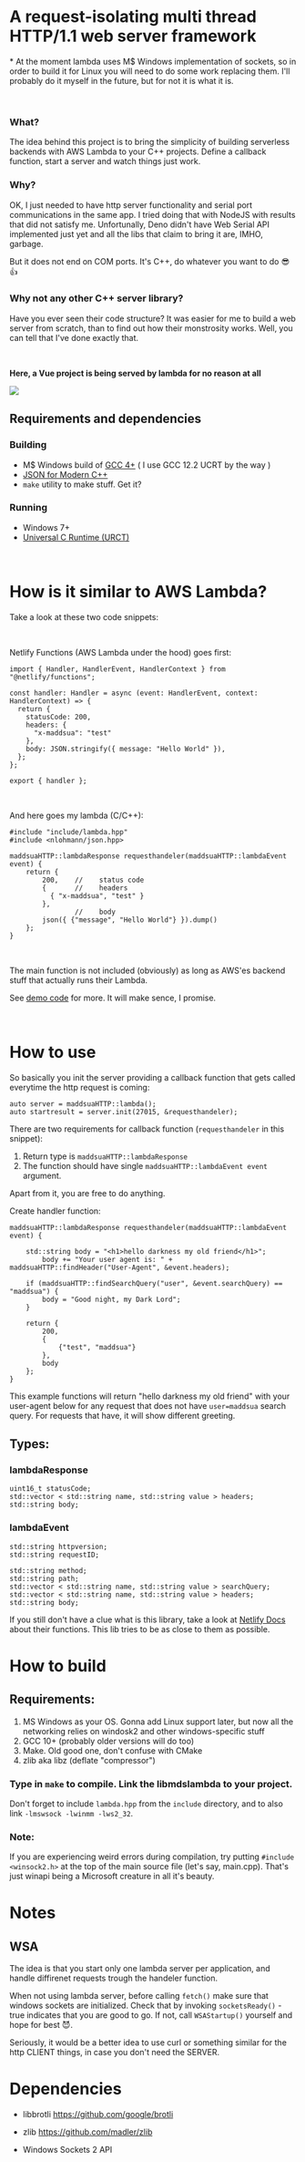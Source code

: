 # A request-isolating multi thread HTTP/1.1 web server framework

\* At the moment lambda uses M$ Windows implementation of sockets, so in order to build it for Linux you will need to do some work replacing them. I'll probably do it myself in the future, but for not it is what it is.

<br>

### What?

The idea behind this project is to bring the simplicity of building serverless backends with AWS Lambda to your C++ projects. Define a callback function, start a server and watch things just work.

### Why?

OK, I just needed to have http server functionality and serial port communications in the same app. I tried doing that with NodeJS with results that did not satisfy me. Unfortunally, Deno didn't have Web Serial API implemented just yet and all the libs that claim to bring it are, IMHO, garbage.

But it does not end on COM ports. It's C++, do whatever you want to do 😎👍

### Why not any other C++ server library?

Have you ever seen their code structure? It was easier for me to build a web server from scratch, than to find out how their monstrosity works. Well, you can tell that I've done exactly that.

<br>

**Here, a Vue project is being served by lambda for no reason at all**

<img src="docs/what-have-i-done.png">

<br>

## Requirements and dependencies

### Building

- M$ Windows build of [GCC 4+](https://packages.msys2.org/base/mingw-w64-gcc) ( I use GCC 12.2 UCRT by the way )
- [JSON for Modern C++](https://github.com/nlohmann/json)
- `make` utility to make stuff. Get it?

### Running

- Windows 7+
- [Universal C Runtime (URCT)](https://support.microsoft.com/en-us/topic/update-for-universal-c-runtime-in-windows-c0514201-7fe6-95a3-b0a5-287930f3560c)

<br>

# How is it similar to AWS Lambda?

Take a look at these two code snippets:

<br>

Netlify Functions (AWS Lambda under the hood) goes first:

```
import { Handler, HandlerEvent, HandlerContext } from "@netlify/functions";

const handler: Handler = async (event: HandlerEvent, context: HandlerContext) => {
  return {
    statusCode: 200,
    headers: {
      "x-maddsua": "test"
    },
    body: JSON.stringify({ message: "Hello World" }),
  };
};

export { handler };
```
<br>

And here goes my lambda (C/C++):

```
#include "include/lambda.hpp"
#include <nlohmann/json.hpp>

maddsuaHTTP::lambdaResponse requesthandeler(maddsuaHTTP::lambdaEvent event) {
    return {
        200,    //    status code
        {       //    headers
          { "x-maddsua", "test" }
        },
                //    body
        json({ {"message", "Hello World"} }).dump()
    };
}
```

<br>

The main function is not included (obviously) as long as AWS'es backend stuff that actually runs their Lambda.

See [demo code](./main.cpp) for more. It will make sence, I promise.

<br>

# How to use

So basically you init the server providing a callback function that gets called everytime the http request is coming:

```
auto server = maddsuaHTTP::lambda();
auto startresult = server.init(27015, &requesthandeler);
```

There are two requirements for callback function (`requesthandeler` in this snippet):

1. Return type is `maddsuaHTTP::lambdaResponse`
2. The function should have single `maddsuaHTTP::lambdaEvent event` argument.

Apart from it, you are free to do anything.

Create handler function:

```
maddsuaHTTP::lambdaResponse requesthandeler(maddsuaHTTP::lambdaEvent event) {

    std::string body = "<h1>hello darkness my old friend</h1>";
        body += "Your user agent is: " + maddsuaHTTP::findHeader("User-Agent", &event.headers);

    if (maddsuaHTTP::findSearchQuery("user", &event.searchQuery) == "maddsua") {
        body = "Good night, my Dark Lord";
    }
    
    return {
        200,
        {
            {"test", "maddsua"}
        },
        body
    };
}
```

This example functions will return "hello darkness my old friend" with your user-agent below for any request that does not have `user=maddsua` search query. For requests that have, it will show different greeting.

## Types:

### lambdaResponse

```
uint16_t statusCode;
std::vector < std::string name, std::string value > headers;
std::string body;
```

### lambdaEvent

```
std::string httpversion;
std::string requestID;

std::string method;
std::string path;
std::vector < std::string name, std::string value > searchQuery;
std::vector < std::string name, std::string value > headers;
std::string body;
```

If you still don't have a clue what is this library, take a look at [Netlify Docs](https://docs.netlify.com/functions/overview/) about their functions. This lib tries to be as close to them as possible.

# How to build

## Requirements:

1. MS Windows as your OS. Gonna add Linux support later, but now all the networking relies on windosk2 and other windows-specific stuff
2. GCC 10+ (probably older versions will do too)
3. Make. Old good one, don't confuse with CMake
4. zlib aka libz (deflate "compressor")

### Type in `make` to compile. Link the libmdslambda to your project.


Don't forget to include `lambda.hpp` from the `include` directory, and to also link `-lmswsock -lwinmm -lws2_32`.

### Note:
If you are experiencing weird errors during compilation, try putting `#include <winsock2.h>` at the top of the main source file (let's say, main.cpp). That's just winapi being a Microsoft creature in all it's beauty.

# Notes

## WSA

The idea is that you start only one lambda server per application, and handle diffirenet requests trough the handeler function.

When not using lambda server, before calling `fetch()` make sure that windows sockets are initialized. Check that by invoking `socketsReady()` - true indicates that you are good to go. If not, call `WSAStartup()` yourself and hope for best 😈.

Seriously, it would be a better idea to use curl or something similar for the http CLIENT things, in case you don't need the SERVER.


# Dependencies

 - libbrotli <https://github.com/google/brotli>

 - zlib <https://github.com/madler/zlib>

 - Windows Sockets 2 API
